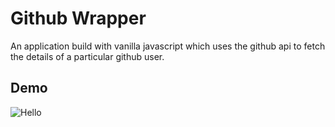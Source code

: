 
# Github Wrapper

An application build with vanilla javascript which uses the github api to fetch the details of a particular github user.


## Demo

![Hello](https://im2.ezgif.com/tmp/ezgif-2-86b6e7ba7f.gif)